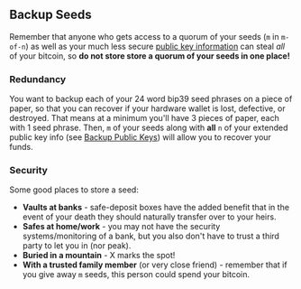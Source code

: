 ## Backup Seeds

Remember that anyone who gets access to a quorum of your seeds (`m` in `m-of-n`) as well as your much less secure [public key information](#backup-public-keys) can steal _all_ of your bitcoin, so **do not store store a quorum of your seeds in one place!**

### Redundancy
You want to backup each of your 24 word bip39 seed phrases on a piece of paper, so that you can recover if your hardware wallet is lost, defective, or destroyed.
That means at a minimum you'll have 3 pieces of paper, each with 1 seed phrase.
Then, `m` of your seeds along with **all** `n` of your extended public key info (see [Backup Public Keys](#backup-public-keys)) will allow you to recover your funds.

### Security
Some good places to store a seed:

* **Vaults at banks** - safe-deposit boxes have the added benefit that in the event of your death they should naturally transfer over to your heirs.
* **Safes at home/work** - you may not have the security systems/monitoring of a bank, but you also don't have to trust a third party to let you in (nor peak).
* **Buried in a mountain** - X marks the spot!
* **With a trusted family member** (or very close friend) - remember that if you give away `m` seeds, this person could spend your bitcoin.
